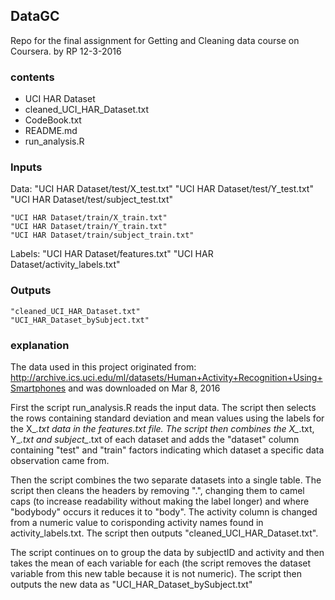 ## DataGC
Repo for the final assignment for Getting and Cleaning data course on Coursera.
by RP 12-3-2016

### contents
* UCI HAR Dataset
* cleaned_UCI_HAR_Dataset.txt
* CodeBook.txt
* README.md
* run_analysis.R

### Inputs
Data:
	"UCI HAR Dataset/test/X_test.txt"
	"UCI HAR Dataset/test/Y_test.txt"
	"UCI HAR Dataset/test/subject_test.txt"
	
	"UCI HAR Dataset/train/X_train.txt"
	"UCI HAR Dataset/train/Y_train.txt"
	"UCI HAR Dataset/train/subject_train.txt"
Labels:
	"UCI HAR Dataset/features.txt"
	"UCI HAR Dataset/activity_labels.txt"
	
###	Outputs

	"cleaned_UCI_HAR_Dataset.txt"
	"UCI_HAR_Dataset_bySubject.txt"
	
### explanation
The data used in this project originated from:
http://archive.ics.uci.edu/ml/datasets/Human+Activity+Recognition+Using+Smartphones
and was downloaded on Mar 8, 2016

First the script run_analysis.R reads the input data. The script then selects the rows containing standard deviation and
mean values using the labels for the X_*.txt data in the features.txt file. The script then combines the X_*.txt, Y_*.txt
and subject_*.txt  of each dataset and adds the "dataset" column containing "test" and "train" factors indicating which 
dataset a specific data observation came from. 

Then the script combines the two separate datasets into a single table. The script then cleans the headers by removing ".",
changing them to camel caps (to increase readability without making the label longer) and where "bodybody" occurs it reduces
it to "body". The activity column is changed from a numeric value to corisponding activity names found in activity_labels.txt.
The script then outputs "cleaned_UCI_HAR_Dataset.txt".

The script continues on to group the data by subjectID and activity and then takes the mean of each variable for each (the
script removes the dataset variable from this new table because it is not numeric). The script then outputs the new data as
"UCI_HAR_Dataset_bySubject.txt"

